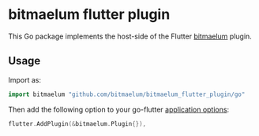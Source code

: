 # bitmaelum flutter plugin

This Go package implements the host-side of the Flutter [bitmaelum](https://github.com/bitmaelum/bitmaelum_flutter_plugin) plugin.

## Usage

Import as:

```go
import bitmaelum "github.com/bitmaelum/bitmaelum_flutter_plugin/go"
```

Then add the following option to your go-flutter [application options](https://github.com/go-flutter-desktop/go-flutter/wiki/Plugin-info):

```go
flutter.AddPlugin(&bitmaelum.Plugin{}),
```